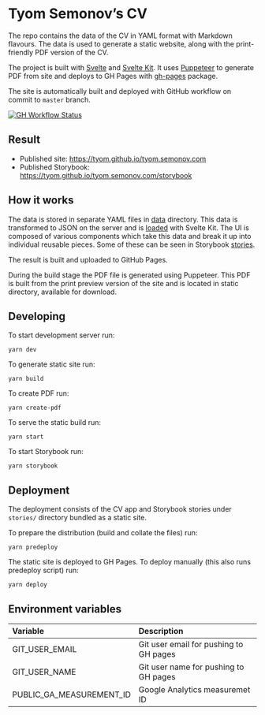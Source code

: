 # Tyom Semonov’s CV

The repo contains the data of the CV in YAML format with Markdown flavours. The
data is used to generate a static website, along with the print-friendly PDF
version of the CV.

The project is built with [Svelte](https://svelte.dev) and [Svelte Kit](https://kit.svelte.dev/).
It uses [Puppeteer](https://github.com/GoogleChrome/puppeteer) to generate PDF from site and deploys to
GH Pages with [gh-pages](https://github.com/tschaub/gh-pages) package.

The site is automatically built and deployed with GitHub workflow on commit to `master` branch.

[![GH Workflow Status](https://github.com/tyom/tyom.semonov.com/workflows/Deployer/badge.svg)](https://github.com/tyom/tyom.semonov.com/actions?query=workflow%3ADeployer)

## Result

- Published site: https://tyom.github.io/tyom.semonov.com
- Published Storybook: https://tyom.github.io/tyom.semonov.com/storybook

## How it works

The data is stored in separate YAML files in [data](/data) directory. This data is transformed to JSON on the server
and is [loaded](https://kit.svelte.dev/docs#loading) with Svelte Kit. The UI is composed of various components which take
this data and break it up into individual reusable pieces. Some of these can be seen in Storybook [stories](/stories).

The result is built and uploaded to GitHub Pages.

During the build stage the PDF file is generated using Puppeteer. This PDF is built from the print preview
version of the site and is located in static directory, available for download.

## Developing

To start development server run:

    yarn dev

To generate static site run:

    yarn build

To create PDF run:

    yarn create-pdf

To serve the static build run:

    yarn start

To start Storybook run:

    yarn storybook

## Deployment

The deployment consists of the CV app and Storybook stories under `stories/` directory bundled as a static site.

To prepare the distribution (build and collate the files) run:

    yarn predeploy

The static site is deployed to GH Pages. To deploy manually (this also runs predeploy script) run:

    yarn deploy

## Environment variables

| Variable                 | Description                              |
|:-------------------------|:-----------------------------------------|
| GIT_USER_EMAIL           | Git user email for pushing to GH pages   |
| GIT_USER_NAME            | Git user name for pushing to GH pages    |
| PUBLIC_GA_MEASUREMENT_ID | Google Analytics measuremet ID           |
